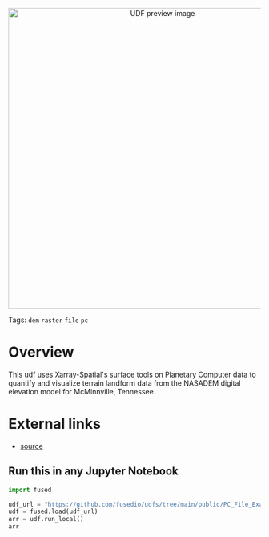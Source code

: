 <!--fused:preview-->
<p align="center"><img src="https://fused-magic.s3.us-west-2.amazonaws.com/thumbnails/udfs-staging/PC_File_Example.png" width="600" alt="UDF preview image"></p>

<!--fused:tags-->
Tags: `dem` `raster` `file` `pc`

<!--fused:readme-->
# Overview

This udf uses Xarray-Spatial's surface tools on Planetary Computer data to quantify and visualize terrain landform data from the NASADEM digital elevation model for McMinnville, Tennessee.

# External links

- [source](https://github.com/microsoft/PlanetaryComputerExamples/blob/main/tutorials/surface_analysis.ipynb)

## Run this in any Jupyter Notebook

```python
import fused

udf_url = "https://github.com/fusedio/udfs/tree/main/public/PC_File_Example"
udf = fused.load(udf_url)
arr = udf.run_local()
arr
```